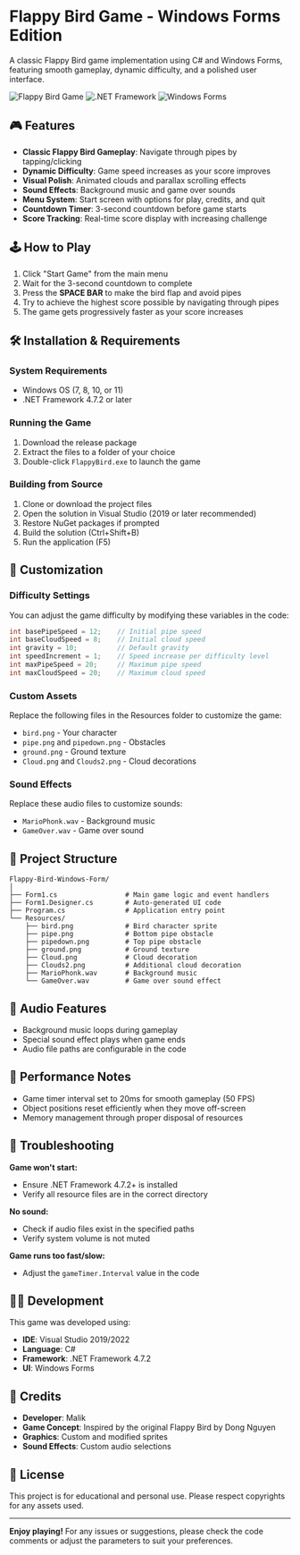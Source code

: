 # Flappy Bird Game - Windows Forms Edition

A classic Flappy Bird game implementation using C# and Windows Forms, featuring smooth gameplay, dynamic difficulty, and a polished user interface.

![Flappy Bird Game](https://img.shields.io/badge/Game-Flappy%20Bird-blueviolet) ![.NET Framework](https://img.shields.io/badge/.NET%20Framework-4.7.2+-blue) ![Windows Forms](https://img.shields.io/badge/Windows%20Forms-C%23-green)

## 🎮 Features

- **Classic Flappy Bird Gameplay**: Navigate through pipes by tapping/clicking
- **Dynamic Difficulty**: Game speed increases as your score improves
- **Visual Polish**: Animated clouds and parallax scrolling effects
- **Sound Effects**: Background music and game over sounds
- **Menu System**: Start screen with options for play, credits, and quit
- **Countdown Timer**: 3-second countdown before game starts
- **Score Tracking**: Real-time score display with increasing challenge

## 🕹️ How to Play

1. Click "Start Game" from the main menu
2. Wait for the 3-second countdown to complete
3. Press the **SPACE BAR** to make the bird flap and avoid pipes
4. Try to achieve the highest score possible by navigating through pipes
5. The game gets progressively faster as your score increases

## 🛠️ Installation & Requirements

### System Requirements
- Windows OS (7, 8, 10, or 11)
- .NET Framework 4.7.2 or later

### Running the Game
1. Download the release package
2. Extract the files to a folder of your choice
3. Double-click `FlappyBird.exe` to launch the game

### Building from Source
1. Clone or download the project files
2. Open the solution in Visual Studio (2019 or later recommended)
3. Restore NuGet packages if prompted
4. Build the solution (Ctrl+Shift+B)
5. Run the application (F5)

## 🎨 Customization

### Difficulty Settings
You can adjust the game difficulty by modifying these variables in the code:

```csharp
int basePipeSpeed = 12;    // Initial pipe speed
int baseCloudSpeed = 8;    // Initial cloud speed
int gravity = 10;          // Default gravity
int speedIncrement = 1;    // Speed increase per difficulty level
int maxPipeSpeed = 20;     // Maximum pipe speed
int maxCloudSpeed = 20;    // Maximum cloud speed
```

### Custom Assets
Replace the following files in the Resources folder to customize the game:
- `bird.png` - Your character
- `pipe.png` and `pipedown.png` - Obstacles
- `ground.png` - Ground texture
- `Cloud.png` and `Clouds2.png` - Cloud decorations

### Sound Effects
Replace these audio files to customize sounds:
- `MarioPhonk.wav` - Background music
- `GameOver.wav` - Game over sound

## 📁 Project Structure

```
Flappy-Bird-Windows-Form/
│
├── Form1.cs                 # Main game logic and event handlers
├── Form1.Designer.cs        # Auto-generated UI code
├── Program.cs               # Application entry point
└── Resources/
    ├── bird.png             # Bird character sprite
    ├── pipe.png             # Bottom pipe obstacle
    ├── pipedown.png         # Top pipe obstacle
    ├── ground.png           # Ground texture
    ├── Cloud.png            # Cloud decoration
    ├── Clouds2.png          # Additional cloud decoration
    ├── MarioPhonk.wav       # Background music
    └── GameOver.wav         # Game over sound effect
```

## 🎵 Audio Features

- Background music loops during gameplay
- Special sound effect plays when game ends
- Audio file paths are configurable in the code

## 🚀 Performance Notes

- Game timer interval set to 20ms for smooth gameplay (50 FPS)
- Object positions reset efficiently when they move off-screen
- Memory management through proper disposal of resources

## 🔧 Troubleshooting

**Game won't start:**
- Ensure .NET Framework 4.7.2+ is installed
- Verify all resource files are in the correct directory

**No sound:**
- Check if audio files exist in the specified paths
- Verify system volume is not muted

**Game runs too fast/slow:**
- Adjust the `gameTimer.Interval` value in the code

## 👨‍💻 Development

This game was developed using:
- **IDE**: Visual Studio 2019/2022
- **Language**: C#
- **Framework**: .NET Framework 4.7.2
- **UI**: Windows Forms

## 📜 Credits

- **Developer**: Malik
- **Game Concept**: Inspired by the original Flappy Bird by Dong Nguyen
- **Graphics**: Custom and modified sprites
- **Sound Effects**: Custom audio selections

## 📄 License

This project is for educational and personal use. Please respect copyrights for any assets used.

---

**Enjoy playing!** For any issues or suggestions, please check the code comments or adjust the parameters to suit your preferences.
